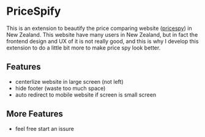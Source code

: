 # PriceSpify

This is an extension to beautify the price comparing website ([pricespy](https://pricespy.co.nz)) in New Zealand. This website have many users in New Zealand, but in fact the frontend design and UX of it is not really good, and this is why I develop this extension to do a little bit more to make price spy look better.

## Features
- centerlize website in large screen (not left)
- hide footer (waste too much space)
- auto redirect to mobile website if screen is small screen


## More Features
- feel free start an issure